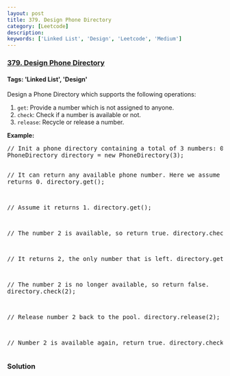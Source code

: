 ```yaml
---
layout: post
title: 379. Design Phone Directory
category: [Leetcode]
description: 
keywords: ['Linked List', 'Design', 'Leetcode', 'Medium']
---
```

### [379. Design Phone Directory](https://leetcode.com/problems/design-phone-directory)

#### Tags: 'Linked List', 'Design'

<div class="content__u3I1 question-content__JfgR"><div><p>Design a Phone Directory which supports the following operations:</p>
<p>
</p><ol>
<li><code>get</code>: Provide a number which is not assigned to anyone.</li>
<li><code>check</code>: Check if a number is available or not.</li>
<li><code>release</code>: Recycle or release a number.</li>
</ol>
<p></p>
<p><b>Example:</b>
</p><pre>// Init a phone directory containing a total of 3 numbers: 0, 1, and 2.
PhoneDirectory directory = new PhoneDirectory(3);

// It can return any available phone number. Here we assume it returns 0.
directory.get();

// Assume it returns 1.
directory.get();

// The number 2 is available, so return true.
directory.check(2);

// It returns 2, the only number that is left.
directory.get();

// The number 2 is no longer available, so return false.
directory.check(2);

// Release number 2 back to the pool.
directory.release(2);

// Number 2 is available again, return true.
directory.check(2);
</pre>
<p></p></div></div>

### Solution
